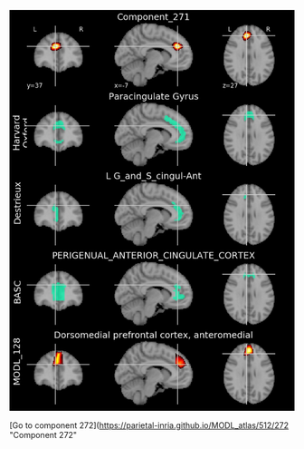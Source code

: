 


![271](preliminary/271.jpg "Component 271")

[Go to component 272](https://parietal-inria.github.io/MODL_atlas/512/272 "Component 272"